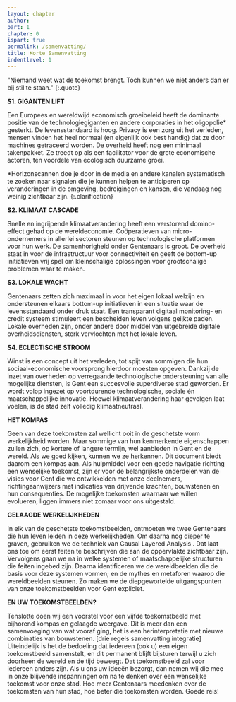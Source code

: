 ```yaml
---
layout: chapter
author: 
part: 1
chapter: 0
ispart: true
permalink: /samenvatting/
title: Korte Samenvatting
indentlevel: 1
---
```


<span>"</span>Niemand weet wat de toekomst brengt. Toch kunnen we niet anders dan er bij stil te staan.<span>"</span>
{:.quote}

**S1. GIGANTEN LIFT**

Een Europees en wereldwijd economisch groeibeleid
heeft de dominante positie van de technologiegiganten en andere corporaties in het <span class="need-clarification">oligopolie*</span> gesterkt. De levensstandaard is hoog. Privacy is een zorg uit het verleden, mensen vinden het heel normaal (en eigenlijk ook
best handig) dat ze door machines getraceerd worden. De overheid heeft nog een minimaal takenpakket. Ze treedt op als een facilitator voor de grote economische actoren, ten voordele van ecologisch duurzame groei. 

*Horizonscannen doe je door in de media en andere
kanalen systematisch te zoeken naar signalen die je
kunnen helpen te anticiperen op veranderingen in de
omgeving, bedreigingen en kansen, die vandaag nog
weinig zichtbaar zijn.
{:.clarification}

**S2. KLIMAAT CASCADE**

Snelle en ingrijpende klimaatverandering heeft een verstorend domino-effect gehad op de wereldeconomie.
Coöperatieven van micro-ondernemers in allerlei sectoren
steunen op technologische platformen voor hun werk. De
samenhorigheid onder Gentenaars is groot. De overheid
staat in voor de infrastructuur voor connectiviteit en geeft
de bottom-up initiatieven vrij spel om kleinschalige oplossingen voor grootschalige problemen waar te maken. 

**S3. LOKALE WACHT**

Gentenaars zetten zich maximaal in voor het eigen lokaal
welzijn en ondersteunen elkaars bottom-up initiatieven
in een situatie waar de levensstandaard onder druk staat.
Een transparant digitaal monitoring- en credit systeem
stimuleert een bescheiden leven volgens geijkte paden.
Lokale overheden zijn, onder andere door middel van
uitgebreide digitale overheidsdiensten, sterk vervlochten
met het lokale leven.

**S4. ECLECTISCHE STROOM**

Winst is een concept uit het verleden, tot spijt van sommigen die hun sociaal-economische voorsprong hierdoor
moesten opgeven. Dankzij de inzet van overheden
op verregaande technologische ondersteuning
van alle mogelijke diensten, is Gent een succesvolle superdiverse stad geworden. Er wordt volop
ingezet op voortdurende technologische, sociale
én maatschappelijke innovatie. Hoewel klimaatverandering haar gevolgen laat voelen, is de stad
zelf volledig klimaatneutraal.

**HET KOMPAS**

Geen van deze toekomsten zal wellicht ooit in de geschetste
vorm werkelijkheid worden. Maar sommige van hun kenmerkende eigenschappen zullen zich, op kortere of langere
termijn, wel aanbieden in Gent en de wereld. Als we goed kijken, kunnen we ze herkennen. Dit document biedt daarom
een kompas aan. Als hulpmiddel voor een goede navigatie
richting een wenselijke toekomst, zijn er voor de belangrijkste onderdelen van de visies voor Gent die we ontwikkelden
met onze deelnemers, richtingaanwijzers met indicaties
van drijvende krachten, bouwstenen en hun consequenties.
De mogelijke toekomsten waarnaar we willen evolueren,
liggen immers niet zomaar voor ons uitgestald.

**GELAAGDE WERKELIJKHEDEN**

In elk van de geschetste toekomstbeelden, ontmoeten we
twee Gentenaars die hun leven leiden in deze werkelijkheden. Om daarna nog dieper te graven, gebruiken we de techniek van Causal Layered Analysis . Dat laat ons toe om eerst
feiten te beschrijven die aan de oppervlakte zichtbaar zijn.
Vervolgens gaan we na in welke systemen of maatschappelijke structuren die feiten ingebed zijn. Daarna identificeren
we de wereldbeelden die de basis voor deze systemen vormen; en de mythes en metaforen waarop die wereldbeelden
steunen. Zo maken we de diepgewortelde uitgangspunten
van onze toekomstbeelden voor Gent expliciet.

**EN UW TOEKOMSTBEELDEN?**

Tenslotte doen wij een voorstel voor een vijfde toekomstbeeld met bijhorend kompas en gelaagde weergave. Dit is
meer dan een samenvoeging van wat vooraf ging, het is
een herinterpretatie met nieuwe combinaties van bouwstenen. [drie regels samenvatting integratie]
Uiteindelijk is het de bedoeling dat iedereen (ook u) een eigen
toekomstbeeld samenstelt, en dit permanent blijft bijsturen
terwijl u zich doorheen de wereld en de tijd beweegt. Dat toekomstbeeld zal voor iedereen anders zijn. Als u ons uw ideeën
bezorgt, dan nemen wij die mee in onze blijvende inspanningen om na te denken over een wenselijke toekomst voor onze
stad. Hoe meer Gentenaars meedenken over de toekomsten
van hun stad, hoe beter die toekomsten worden. Goede reis!